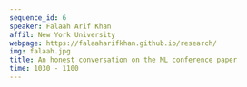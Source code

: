 ```yaml
---
sequence_id: 6
speaker: Falaah Arif Khan
affil: New York University
webpage: https://falaaharifkhan.github.io/research/
img: falaah.jpg
title: An honest conversation on the ML conference paper
time: 1030 - 1100
---
```

